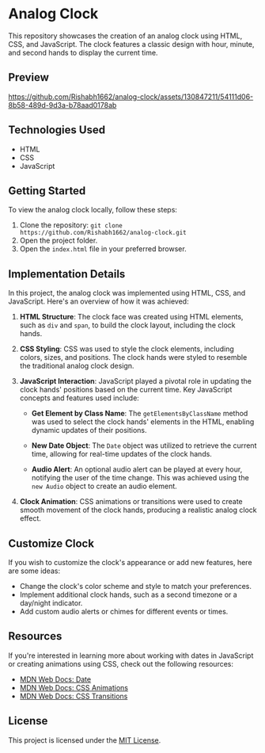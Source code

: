 # Analog Clock

This repository showcases the creation of an analog clock using HTML, CSS, and JavaScript. The clock features a classic design with hour, minute, and second hands to display the current time.

## Preview

https://github.com/Rishabh1662/analog-clock/assets/130847211/54111d06-8b58-489d-9d3a-b78aad0178ab

## Technologies Used

- HTML
- CSS
- JavaScript

## Getting Started

To view the analog clock locally, follow these steps:

1. Clone the repository: `git clone https://github.com/Rishabh1662/analog-clock.git`
2. Open the project folder.
3. Open the `index.html` file in your preferred browser.

## Implementation Details

In this project, the analog clock was implemented using HTML, CSS, and JavaScript. Here's an overview of how it was achieved:

1. **HTML Structure**: The clock face was created using HTML elements, such as `div` and `span`, to build the clock layout, including the clock hands.

2. **CSS Styling**: CSS was used to style the clock elements, including colors, sizes, and positions. The clock hands were styled to resemble the traditional analog clock design.

3. **JavaScript Interaction**: JavaScript played a pivotal role in updating the clock hands' positions based on the current time. Key JavaScript concepts and features used include:

   - **Get Element by Class Name**: The `getElementsByClassName` method was used to select the clock hands' elements in the HTML, enabling dynamic updates of their positions.

   - **New Date Object**: The `Date` object was utilized to retrieve the current time, allowing for real-time updates of the clock hands.

   - **Audio Alert**: An optional audio alert can be played at every hour, notifying the user of the time change. This was achieved using the `new Audio` object to create an audio element.

4. **Clock Animation**: CSS animations or transitions were used to create smooth movement of the clock hands, producing a realistic analog clock effect.

## Customize Clock

If you wish to customize the clock's appearance or add new features, here are some ideas:

- Change the clock's color scheme and style to match your preferences.
- Implement additional clock hands, such as a second timezone or a day/night indicator.
- Add custom audio alerts or chimes for different events or times.

## Resources

If you're interested in learning more about working with dates in JavaScript or creating animations using CSS, check out the following resources:

- [MDN Web Docs: Date](https://developer.mozilla.org/en-US/docs/Web/JavaScript/Reference/Global_Objects/Date)
- [MDN Web Docs: CSS Animations](https://developer.mozilla.org/en-US/docs/Web/CSS/CSS_Animations)
- [MDN Web Docs: CSS Transitions](https://developer.mozilla.org/en-US/docs/Web/CSS/CSS_Transitions)

## License

This project is licensed under the [MIT License](LICENSE).
